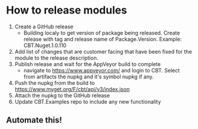 # How to release modules

1. Create a GitHub release
   * Building localy to get version of package being released.
   Create release with tag and release name of Package.Version.  Example: CBT.Nuget.1.0.110
2. Add list of changes that are customer facing that have been fixed for the module to the release description.
3. Publish release and wait for the AppVeyor build to complete
   * navigate to https://www.appveyor.com/ and login to CBT.  Select from artifacts the nupkg and it's symbol nupkg if any.
4. Push the nupkg from the build to https://www.myget.org/F/cbt/api/v3/index.json
5. Attach the nupkg to the GitHub release
6. Update CBT.Examples repo to include any new functionality

## Automate this!
